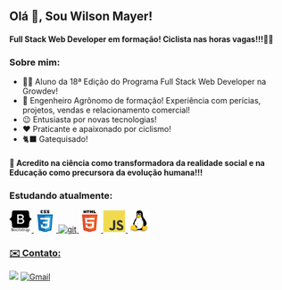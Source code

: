 ## Olá 👋, Sou Wilson Mayer!
#### Full Stack Web Developer em formação! Ciclista nas horas vagas!!!🚴‍♂️


 ### Sobre mim: 
- 🧑‍🎓 Aluno da 18ª Edição do Programa Full Stack Web Developer na Growdev! 
- 🌱 Engenheiro Agrônomo de formação! Experiência com perícias, projetos, vendas e relacionamento comercial! 
- 😉 Entusiasta por novas tecnologias!
- ❤️ Praticante e apaixonado por ciclismo!
- 🐈‍⬛ Gatequisado!

#### 🔬 Acredito na ciência como transformadora da realidade social e na Educação como precursora da evolução humana!!!

 ### Estudando atualmente:
<p align="left"> <a href="https://getbootstrap.com" target="_blank" rel="noreferrer"> <img src="https://raw.githubusercontent.com/devicons/devicon/master/icons/bootstrap/bootstrap-plain-wordmark.svg" alt="bootstrap" width="40" height="40"/> </a>   <a href="https://www.w3schools.com/css/" target="_blank" rel="noreferrer"> <img src="https://raw.githubusercontent.com/devicons/devicon/master/icons/css3/css3-original-wordmark.svg" alt="css3" width="40" height="40"/> </a> <a href="https://git-scm.com/" target="_blank" rel="noreferrer"> <img src="https://www.vectorlogo.zone/logos/git-scm/git-scm-icon.svg" alt="git" width="40" height="40"/> </a> <a href="https://www.w3.org/html/" target="_blank" rel="noreferrer"> <img src="https://raw.githubusercontent.com/devicons/devicon/master/icons/html5/html5-original-wordmark.svg" alt="html5" width="40" height="40"/> </a>  <a href="https://developer.mozilla.org/en-US/docs/Web/JavaScript" target="_blank" rel="noreferrer"> <img src="https://raw.githubusercontent.com/devicons/devicon/master/icons/javascript/javascript-original.svg" alt="javascript" width="40" height="40"/> </a> <a href="https://www.linux.org/" target="_blank" rel="noreferrer"> <img src="https://raw.githubusercontent.com/devicons/devicon/master/icons/linux/linux-original.svg" alt="linux" width="40" height="40"/> 


### ✉️ Contato:
	
<a href="https://www.linkedin.com/in/wilson-mayer-97403767/" target="blank"> <img src="https://img.shields.io/badge/-LinkedIn-0077B5?style=for-the-badge&logo=Linkedin&logoColor=white"></img></a> <a href="mailto:wilsonmayyer@gmail.com?subject=Hola%20Jiji"><img src="https://img.shields.io/badge/gmail-%23D14836.svg?&style=for-the-badge&logo=gmail&logoColor=white" alt="Gmail"/></a>


